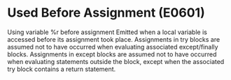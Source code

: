 # Used Before Assignment (E0601)

Using variable %r before assignment Emitted when a local variable is
accessed before its assignment took place. Assignments in try blocks are
assumed not to have occurred when evaluating associated except/finally
blocks. Assignments in except blocks are assumed not to have occurred
when evaluating statements outside the block, except when the associated
try block contains a return statement.
